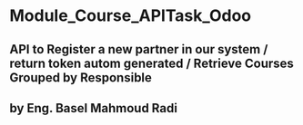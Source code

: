 # Module_Course_APITask_Odoo
 ## API to Register a new partner in our system / return token autom generated / Retrieve Courses Grouped by Responsible
## by Eng. Basel Mahmoud Radi 
